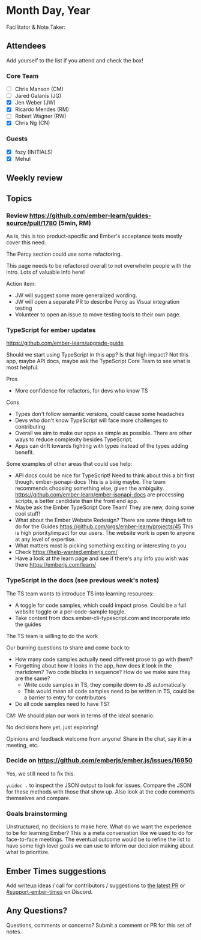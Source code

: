 # Month Day, Year

Facilitator & Note Taker: 

## Attendees

Add yourself to the list if you attend and check the box!

### Core Team

- [ ] Chris Manson (CM)
- [ ] Jared Galanis (JG)
- [x] Jen Weber (JW)
- [x] Ricardo Mendes (RM)
- [ ] Robert Wagner (RW)
- [x] Chris Ng (CN)

### Guests

- [x] fozy (INITIALS)
- [x] Mehul

## Weekly review

## Topics

### Review https://github.com/ember-learn/guides-source/pull/1780 (5min, RM)

As is, this is too product-specific and Ember's acceptance tests mostly
cover this need.

The Percy section could use some refactoring.

This page needs to be refactored overall to not overwhelm people with the
intro. Lots of valuable info here!

Action item:
- JW will suggest some more generalized wording.
- JW will open a separate PR to describe Percy as Visual integration testing
- Volunteer to open an issue to move testing tools to their own page.

### TypeScript for ember updates

https://github.com/ember-learn/upgrade-guide

Should we start using TypeScript in this app? Is that high impact?
Not this app, maybe API docs, maybe ask the TypeScript Core Team to
see what is most helpful.

Pros
- More confidence for refactors, for devs who know TS

Cons
- Types don't follow semantic versions, could cause some headaches
- Devs who don't know TypeScript will face more challenges to contributing
- Overall we aim to make our apps as simple as possible. There are other
ways to reduce complexity besides TypeScript.
- Apps can drift towards fighting with types instead of the types adding
benefit.

Some examples of other areas that could use help:
- API docs could be nice for TypeScript! Need to think about this a bit first
though. ember-jsonapi-docs This is a biiiig maybe. The team recommends
choosing something else, given the ambiguity.
https://github.com/ember-learn/ember-jsonapi-docs are processing scripts,
a better candidate than the front end app.
- Maybe ask the Ember TypeScript Core Team! They are new, doing some cool stuff!
- What about the Ember Website Redesign? There are some things left to do
for the Guides https://github.com/orgs/ember-learn/projects/45 This is high
priority/impact for our users. The website work is open to anyone at any
level of expertise.
- What matters most is picking something exciting or interesting to you
- Check https://help-wanted.emberjs.com/
- Have a look at the learn page and see if there's any info you wish was
there https://emberjs.com/learn/

### TypeScript in the docs (see previous week's notes)
<!-- If you would like to add a topic to the agenda please add a suggestion to the PR using the following format: -->
<!-- ### Your topic (INITIALS, expected duration in minutes) -->

The TS team wants to introduce TS into learning resources:

- A toggle for code samples, which could impact prose. Could be a
full website toggle or a per-code-sample toggle.
- Take content from docs.ember-cli-typescript.com and incorporate into the
guides

The TS team is willing to do the work

Our burning questions to share and come back to:

- How many code samples actually need different prose to go with them?
- Forgetting about how it looks in the app, how does it look in the
markdown? Two code blocks in sequence? How do we make sure they are the same?
  - Write code samples in TS, they compile down to JS automatically
  - This would mean all code samples need to be written in TS, could be a
    barrier to entry for contributors
- Do all code samples need to have TS?

CM: We should plan our work in terms of the ideal scenario.

No decisions here yet, just exploring!

Opinions and feedback welcome from anyone! Share in the chat, say it in a
meeting, etc.

### Decide on https://github.com/emberjs/ember.js/issues/16950

Yes, we still need to fix this.

`yuidoc .` to inspect the JSON output to look for issues. Compare the
JSON for these methods with those that show up. Also look at the code
comments themselves and compare.

### Goals brainstorming

Unstructured, no decisions to make here. What do we want the experience to be
for learning Ember? This is a meta conversation like we used to do for
face-to-face meetings. The eventual outcome would be to refine the list
to have some high level goals we can use to inform our decision making
about what to prioritize.
## Ember Times suggestions

Add writeup ideas / call for contributors / suggestions to [the latest PR](https://github.com/ember-learn/ember-blog/pulls?q=is%3Aopen+is%3Apr+label%3A%22%F0%9F%97%9E+embertimes%22%20or%20#support-ember-times) or [#support-ember-times](https://discordapp.com/channels/480462759797063690/485450546887786506) on Discord.

## Any Questions?

Questions, comments or concerns? Submit a comment or PR for this set of notes.
